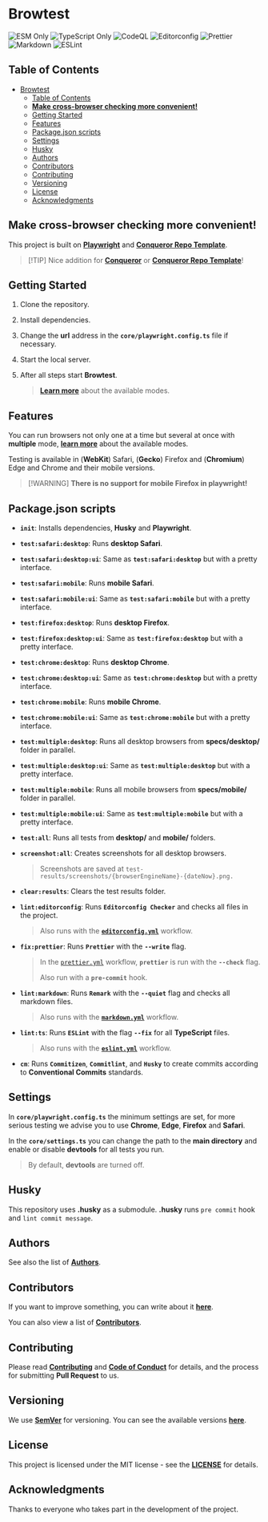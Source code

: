 # Browtest

![ESM Only](https://img.shields.io/badge/ESM-only-gray?labelColor=fe0)
![TypeScript Only](https://img.shields.io/badge/TypeScript-only-gray?labelColor=06f)
![CodeQL](https://img.shields.io/github/actions/workflow/status/Conqueror-Site-Builder/browtest/codeql.yml?label=CodeQL)
![Editorconfig](https://img.shields.io/github/actions/workflow/status/Conqueror-Site-Builder/browtest/editorconfig.yml?label=Editorconfig)
![Prettier](https://img.shields.io/github/actions/workflow/status/Conqueror-Site-Builder/browtest/prettier.yml?label=Prettier)
![Markdown](https://img.shields.io/github/actions/workflow/status/Conqueror-Site-Builder/browtest/markdown.yml?label=Markdown)
![ESLint](https://img.shields.io/github/actions/workflow/status/Conqueror-Site-Builder/browtest/eslint.yml?label=ESLint)

## Table of Contents

-   [Browtest](#browtest)
    -   [Table of Contents](#table-of-contents)
    -   [**Make cross-browser checking more convenient!**](#make-cross-browser-checking-more-convenient)
    -   [Getting Started](#getting-started)
    -   [Features](#features)
    -   [Package.json scripts](#packagejson-scripts)
    -   [Settings](#settings)
    -   [Husky](#husky)
    -   [Authors](#authors)
    -   [Contributors](#contributors)
    -   [Contributing](#contributing)
    -   [Versioning](#versioning)
    -   [License](#license)
    -   [Acknowledgments](#acknowledgments)

## **Make cross-browser checking more convenient!**

This project is built on [**Playwright**](https://github.com/microsoft/playwright)
and [**Conqueror Repo Template**](https://github.com/Conqueror-Site-Builder/conqueror-repo-template).

> \[!TIP]
> Nice addition for [**Conqueror**](https://github.com/Conqueror-Site-Builder/conqueror)
> or [**Conqueror Repo Template**](https://github.com/Conqueror-Site-Builder/conqueror-repo-template)!

## Getting Started

1.  Clone the repository.

1.  Install dependencies.

1.  Change the **url** address in the **`core/playwright.config.ts`** file
    if necessary.

1.  Start the local server.

1.  After all steps start **Browtest**.

    > [**Learn more**](#packagejson-scripts) about the available modes.

## Features

You can run browsers not only one at a time but several at once
with **multiple** mode, [**learn more**](#packagejson-scripts)
about the available modes.

Testing is available in (**WebKit**) Safari, (**Gecko**) Firefox and
(**Chromium**) Edge and Chrome and their mobile versions.

> \[!WARNING]
> **There is no support for mobile Firefox in playwright!**

## Package.json scripts

-   **`init`**: Installs dependencies, **Husky** and **Playwright**.

-   **`test:safari:desktop`**: Runs **desktop Safari**.

-   **`test:safari:desktop:ui`**: Same as **`test:safari:desktop`** but with
    a pretty interface.

-   **`test:safari:mobile`**: Runs **mobile Safari**.

-   **`test:safari:mobile:ui`**: Same as **`test:safari:mobile`** but with
    a pretty interface.

-   **`test:firefox:desktop`**: Runs **desktop Firefox**.

-   **`test:firefox:desktop:ui`**: Same as **`test:firefox:desktop`** but with
    a pretty interface.

-   **`test:chrome:desktop`**: Runs **desktop Chrome**.

-   **`test:chrome:desktop:ui`**: Same as **`test:chrome:desktop`** but with
    a pretty interface.

-   **`test:chrome:mobile`**: Runs **mobile Chrome**.

-   **`test:chrome:mobile:ui`**: Same as **`test:chrome:mobile`** but with
    a pretty interface.

-   **`test:multiple:desktop`**: Runs all desktop browsers from
    **specs/desktop/** folder in parallel.

-   **`test:multiple:desktop:ui`**: Same as **`test:multiple:desktop`** but with
    a pretty interface.

-   **`test:multiple:mobile`**: Runs all mobile browsers from
    **specs/mobile/** folder in parallel.

-   **`test:multiple:mobile:ui`**: Same as **`test:multiple:mobile`** but with
    a pretty interface.

-   **`test:all`**: Runs all tests from **desktop/** and **mobile/** folders.

-   **`screenshot:all`**: Creates screenshots for all desktop browsers.

    > Screenshots are saved at
    > `test-results/screenshots/{browserEngineName}-{dateNow}.png.`

-   **`clear:results`**: Clears the test results folder.

-   **`lint:editorconfig`**: Runs **`Editorconfig Checker`** and
    checks all files in the project.

    > Also runs with the [**`editorconfig.yml`**](https://github.com/Conqueror-Site-Builder/browtest/blob/main/.github/workflows/editorconfig.yml)
    > workflow.

-   **`fix:prettier`**: Runs **`Prettier`** with the **`--write`** flag.

    > In the [`prettier.yml`](https://github.com/Conqueror-Site-Builder/browtest/blob/main/.github/workflows/prettier.yml)
    > workflow, **`prettier`** is run with the **`--check`** flag.
    >
    > Also run with a **`pre-commit`** hook.

-   **`lint:markdown`**: Runs **`Remark`** with the **`--quiet`** flag and
    checks all markdown files.

    > Also runs with the [**`markdown.yml`**](https://github.com/Conqueror-Site-Builder/browtest/blob/main/.github/workflows/markdown.yml)
    > workflow.

-   **`lint:ts`**: Runs **`ESLint`** with the flag **`--fix`**
    for all **TypeScript** files.

    > Also runs with the [**`eslint.yml`**](https://github.com/Conqueror-Site-Builder/browtest/blob/main/.github/workflows/eslint.yml)
    > workflow.

-   **`cm`**: Runs **`Commitizen`**, **`Commitlint`**, and **`Husky`** to create
    commits according to **Conventional Commits** standards.

## Settings

In **`core/playwright.config.ts`** the minimum settings are set,
for more serious testing we advise you to use **Chrome**, **Edge**, **Firefox**
and **Safari**.

In the **`core/settings.ts`** you can change the path to the **main directory**
and enable or disable **devtools** for all tests you run.

> By default, **devtools** are turned off.

## Husky

This repository uses **.husky** as a submodule.
**.husky** runs `pre commit` hook and `lint commit message`.

## Authors

See also the list of [**Authors**](AUTHORS.md).

## Contributors

If you want to improve something, you can write about it
[**here**](https://github.com/Conqueror-Site-Builder/browtest/issues/new/choose).

You can also view a list of [**Contributors**](CONTRIBUTORS.md).

## Contributing

Please read [**Contributing**](CONTRIBUTING.md)
and [**Code of Conduct**](CODE_OF_CONDUCT.md) for details,
and the process for submitting **Pull Request** to us.

## Versioning

We use [**SemVer**](https://semver.org) for versioning.
You can see the available versions
[**here**](https://github.com/Conqueror-Site-Builder/browtest/tags).

## License

This project is licensed under the MIT license - see the
[**LICENSE**](LICENSE) for details.

## Acknowledgments

Thanks to everyone who takes part in the development of the project.
